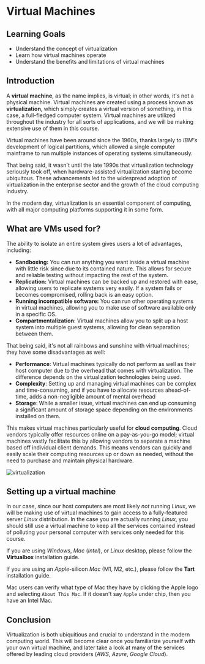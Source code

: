 # Virtual Machines

## Learning Goals

- Understand the concept of virtualization
- Learn how virtual machines operate
- Understand the benefits and limitations of virtual machines

## Introduction

A **virtual machine**, as the name implies, is virtual; in other words, it's not a physical machine. Virtual machines are created using a process known as **virtualization**, which simply creates a virtual version of something, in this case, a full-fledged computer system. Virtual machines are utilized throughout the industry for all sorts of applications, and we will be making extensive use of them in this course.

Virtual machines have been around since the 1960s, thanks largely to *IBM's* development of logical partitions, which allowed a single computer mainframe to run multiple instances of operating systems simultaneously. 

That being said, it wasn't until the late 1990s that virtualization technology seriously took off, when hardware-assisted virtualization starting become ubiquitous. These advancements led to the widespread adoption of virtualization in the enterprise sector and the growth of the cloud computing industry.

In the modern day, virtualization is an essential component of computing, with all major computing platforms supporting it in some form.

## What are VMs used for?

The ability to isolate an entire system gives users a lot of advantages, including:

- **Sandboxing:** You can run anything you want inside a virtual machine with little risk since due to its contained nature. This allows for secure and reliable testing without impacting the rest of the system.
- **Replication:** Virtual machines can be backed up and restored with ease, allowing users to replicate systems very easily. If a system fails or becomes compromised, rolling back is an easy option.
- **Running incompatible software:** You can run other operating systems in virtual machines, allowing you to make use of software available only in a specific OS.
- **Compartmentalization**: Virtual machines allow you to split up a host system into multiple guest systems, allowing for clean separation between them.

That being said, it's not all rainbows and sunshine with virtual machines; they have some disadvantages as well:

- **Performance**: Virtual machines typically do not perform as well as their host computer due to the overhead that comes with virtualization. The difference depends on the virtualization technologies being used.
- **Complexity**: Setting up and managing virtual machines can be complex and time-consuming, and if you have to allocate resources ahead-of-time, adds a non-negligible amount of mental overhead
- **Storage**: While a smaller issue, virtual machines can end up consuming a significant amount of storage space depending on the environments installed on them.

This makes virtual machines particularly useful for **cloud computing**. Cloud vendors typically offer resources online on a pay-as-you-go model; virtual machines vastly facilitate this by allowing vendors to separate a machine based off individual client demands. This means vendors can quickly and easily scale their computing resources up or down as needed, without the need to purchase and maintain physical hardware.

![virtualization](https://curriculum-content.s3.amazonaws.com/6685/devops-m0-virtual-machines/virtualization.png)

## Setting up a virtual machine

In our case, since our host computers are most likely *not* running *Linux*, we will be making use of virtual machines to gain access to a fully-featured server *Linux* distribution. In the case you are actually running *Linux*, you should still use a virtual machine to keep all the services contained instead of polluting your personal computer with services only needed for this course.

If you are using *Windows*, *Mac* (*Intel*), or *Linux* desktop, please follow the **Virtualbox** installation guide.

If you are using an *Apple*-silicon *Mac* (M1, M2, etc.), please follow the **Tart** installation guide.

Mac users can verify what type of Mac they have by clicking the Apple logo and selecting `About This Mac`. If it doesn't say `Apple` under chip, then you have an Intel Mac.

## Conclusion

Virtualization is both ubiquitious and crucial to understand in the modern computing world. This will become clear once you familiarize yourself with your own virtual machine, and later take a look at many of the services offered by leading cloud providers (*AWS*, *Azure*, *Google Cloud*).
